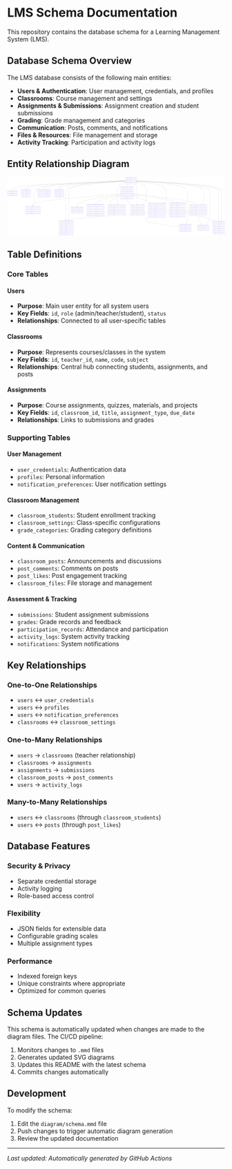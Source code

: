 # LMS Schema Documentation

This repository contains the database schema for a Learning Management System (LMS).

## Database Schema Overview

The LMS database consists of the following main entities:

- **Users & Authentication**: User management, credentials, and profiles
- **Classrooms**: Course management and settings
- **Assignments & Submissions**: Assignment creation and student submissions
- **Grading**: Grade management and categories
- **Communication**: Posts, comments, and notifications
- **Files & Resources**: File management and storage
- **Activity Tracking**: Participation and activity logs

## Entity Relationship Diagram

![Database Schema](diagram/schema.svg)

## Table Definitions

### Core Tables

#### Users

- **Purpose**: Main user entity for all system users
- **Key Fields**: `id`, `role` (admin/teacher/student), `status`
- **Relationships**: Connected to all user-specific tables

#### Classrooms

- **Purpose**: Represents courses/classes in the system
- **Key Fields**: `id`, `teacher_id`, `name`, `code`, `subject`
- **Relationships**: Central hub connecting students, assignments, and posts

#### Assignments

- **Purpose**: Course assignments, quizzes, materials, and projects
- **Key Fields**: `id`, `classroom_id`, `title`, `assignment_type`, `due_date`
- **Relationships**: Links to submissions and grades

### Supporting Tables

#### User Management

- `user_credentials`: Authentication data
- `profiles`: Personal information
- `notification_preferences`: User notification settings

#### Classroom Management

- `classroom_students`: Student enrollment tracking
- `classroom_settings`: Class-specific configurations
- `grade_categories`: Grading category definitions

#### Content & Communication

- `classroom_posts`: Announcements and discussions
- `post_comments`: Comments on posts
- `post_likes`: Post engagement tracking
- `classroom_files`: File storage and management

#### Assessment & Tracking

- `submissions`: Student assignment submissions
- `grades`: Grade records and feedback
- `participation_records`: Attendance and participation
- `activity_logs`: System activity tracking
- `notifications`: System notifications

## Key Relationships

### One-to-One Relationships

- `users` ↔ `user_credentials`
- `users` ↔ `profiles`
- `users` ↔ `notification_preferences`
- `classrooms` ↔ `classroom_settings`

### One-to-Many Relationships

- `users` → `classrooms` (teacher relationship)
- `classrooms` → `assignments`
- `assignments` → `submissions`
- `classroom_posts` → `post_comments`
- `users` → `activity_logs`

### Many-to-Many Relationships

- `users` ↔ `classrooms` (through `classroom_students`)
- `users` ↔ `posts` (through `post_likes`)

## Database Features

### Security & Privacy

- Separate credential storage
- Activity logging
- Role-based access control

### Flexibility

- JSON fields for extensible data
- Configurable grading scales
- Multiple assignment types

### Performance

- Indexed foreign keys
- Unique constraints where appropriate
- Optimized for common queries

## Schema Updates

This schema is automatically updated when changes are made to the diagram files. The CI/CD pipeline:

1. Monitors changes to `.mmd` files
2. Generates updated SVG diagrams
3. Updates this README with the latest schema
4. Commits changes automatically

## Development

To modify the schema:

1. Edit the `diagram/schema.mmd` file
2. Push changes to trigger automatic diagram generation
3. Review the updated documentation

---

_Last updated: Automatically generated by GitHub Actions_
